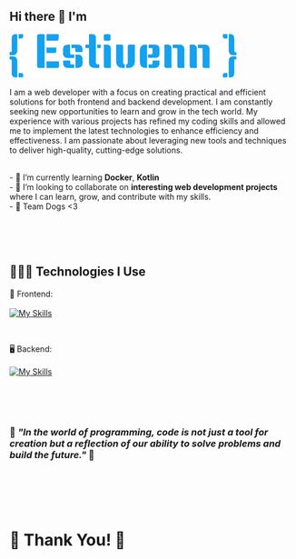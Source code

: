 ## Hi there 👋 I'm 

<img src="estivenn.png" alt="Mi proyecto genial" width="400"> 
<br>

I am a web developer with a focus on creating practical and efficient solutions for both frontend and backend development. I am constantly seeking new opportunities to learn and grow in the tech world. My experience with various projects has refined my coding skills and allowed me to implement the latest technologies to enhance efficiency and effectiveness. I am passionate about leveraging new tools and techniques to deliver high-quality, cutting-edge solutions.

<br>
- 🌱 I’m currently learning <strong>Docker</strong>, <strong>Kotlin</strong>
<br>
- 👯 I’m looking to collaborate on <strong>interesting web development projects</strong> where I can learn, grow, and contribute with my skills.
<br>
- 🐶 Team Dogs <3

<br><br><br>

## 👨🏻‍💻 Technologies I Use

:art: Frontend: <br><br>
[![My Skills](https://skillicons.dev/icons?i=react,bootstrap,sass,js,html,css)](https://skillicons.dev)

<br>

🖥️ Backend: <br><br>
[![My Skills](https://skillicons.dev/icons?i=laravel,php,mysql,docker)](https://skillicons.dev)

<br><br><br>


<h3>👴 <i> "In the world of programming, code is not just a tool for creation but a reflection of our ability to solve problems and build the future." </i> 🍷  </h3> 


<br><br><br><br>
<h1>🤵 Thank You! 🗿 </h1>  








<!--
**EstivennGarcia19/Estivenngarcia19** is a ✨ _special_ ✨ repository because its `README.md` (this file) appears on your GitHub profile.

Here are some ideas to get you started:

- 🔭 I’m currently working on ...
- 🌱 I’m currently learning React, Ja  ...
- 👯 I’m looking to collaborate on ...
- 🤔 I’m looking for help with ...
- 💬 Ask me about ...
- 📫 How to reach me: ...
- 😄 Pronouns: ...
- ⚡ Fun fact: ...
-->
